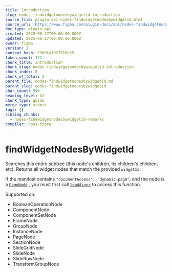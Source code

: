 ```yaml
---
title: Introduction
slug: nodes-findwidgetnodesbywidgetid-introduction
source_file: plugin-api-nodes-findwidgetnodesbywidgetid.html
source_url: 'https://www.figma.com/plugin-docs/api/nodes-findwidgetnodesbywidgetid/'
doc_type: plugin-api
created: 2025-06-27T00:00:00.000Z
updated: 2025-06-27T00:00:00.000Z
owner: figma
version: 1
content_hash: 798dfa19f7910e25
token_count: 171
chunk_title: Introduction
chunk_slug: nodes-findwidgetnodesbywidgetid-introduction
chunk_index: 0
chunk_of_total: 2
parent_file: nodes-findwidgetnodesbywidgetid.md
parent_slug: nodes-findwidgetnodesbywidgetid
char_count: 596
heading_level: h2
chunk_type: guide
merge_type: atomic
tags: []
sibling_chunks:
  - nodes-findwidgetnodesbywidgetid-remarks
compiler: noos-figma
---
```


# findWidgetNodesByWidgetId

Searches this entire subtree (this node's children, its children's children, etc). Returns all widget nodes that match the provided `widgetId`.

If the manifest contains `"documentAccess": "dynamic-page"`, and the node is a [`PageNode`](/plugin-docs/api/PageNode/)
, you must first call [`loadAsync`](/plugin-docs/api/PageNode/#loadasync)
 to access this function.

 Supported on:

- BooleanOperationNode
- ComponentNode
- ComponentSetNode
- FrameNode
- GroupNode
- InstanceNode
- PageNode
- SectionNode
- SlideGridNode
- SlideNode
- SlideRowNode
- TransformGroupNode

